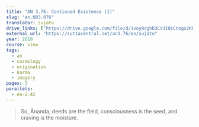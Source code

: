 ```yaml
---
title: "AN 3.76: Continued Existence (1)"
slug: "an.003.076"
translator: sujato
drive_links: ["https://drive.google.com/file/d/1voy8zghb3CY3I0cCnogx2KD0HDywpmGk/view?usp=drivesdk"]
external_url: "https://suttacentral.net/an3.76/en/sujato"
year: 2018
course: view
tags:
  - an
  - cosmology
  - origination
  - karma
  - imagery
pages: 3
parallels:
  - ea-2.42
---
```


> So, Ānanda, deeds are the field, consciousness is the seed, and craving is the moisture.

